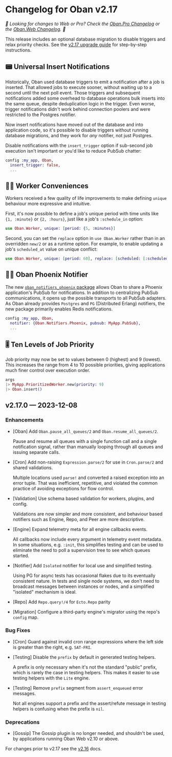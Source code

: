 # Changelog for Oban v2.17

_🌟 Looking for changes to Web or Pro? Check the [Oban.Pro Changelog][opc] or the [Oban.Web
Changelog][owc]. 🌟_

This release includes an optional database migration to disable triggers and relax priority
checks. See the [v2.17 upgrade guide](guides/upgrading/v2.17.md) for step-by-step instructions.

## 📟 Universal Insert Notifications

Historically, Oban used database triggers to emit a notification after a job is inserted. That
allowed jobs to execute sooner, without waiting up to a second until the next poll event. Those
triggers and subsequent notifications added some overhead to database operations bulk inserts into
the same queue, despite deduplication logic in the trigger. Even worse, trigger notifications
didn't work behind connection poolers and were restricted to the Postgres notifier.

Now insert notifications have moved out of the database and into application code, so it's
possible to disable triggers without running database migrations, and they work for _any_
notifier, not just Postgres.

Disable notifications with the `insert_trigger` option if sub-second job execution isn't important
or you'd like to reduce PubSub chatter:

```elixir
config :my_app, Oban,
  insert_trigger: false,
  ...
```

## 🧑‍🏭 Worker Conveniences

Workers received a few quality of life improvements to make defining `unique` behaviour more
expressive and intuitive.

First, it's now possible to define a job's unique period with time units like `{1, :minute}` or
`{2, :hours}`, just like a job's `:schedule_in` option:

```elixir
use Oban.Worker, unique: [period: {5, :minutes}]
```

Second, you can set the `replace` option in `use Oban.Worker` rather than in an overridden `new/2`
or as a runtime option. For example, to enable updating a job's `scheduled_at` value on unique
conflict:

```elixir
use Oban.Worker, unique: [period: 60], replace: [scheduled: [:scheduled_at]]
```

## 🐦‍🔥 Oban Phoenix Notifier

The new [`oban_notifiers_phoenix` package][onp] allows Oban to share a Phoenix application's
PubSub for notifications. In addition to centralizing PubSub communications, it opens up the
possible transports to all PubSub adapters. As Oban already provides `Postgres` and `PG`
(Distributed Erlang) notifiers, the new package primarily enables Redis notifications.

```elixir
config :my_app, Oban,
  notifier: {Oban.Notifiers.Phoenix, pubsub: MyApp.PubSub},
  ...
```

[onp]: https://github.com/sorentwo/oban_notifiers_phoenix

## 🎚️ Ten Levels of Job Priority

Job priority may now be set to values between 0 (highest) and 9 (lowest). This increases the
range from 4 to 10 possible priorities, giving applications much finer control over execution
order.

```elixir
args
|> MyApp.PrioritizedWorker.new(priority: 9)
|> Oban.insert()
```

## v2.17.0 — 2023-12-08

### Enhancements

- [Oban] Add `Oban.pause_all_queues/2` and `Oban.resume_all_queues/2`.

  Pause and resume all queues with a single function call and a single notification signal, rather
  than manually looping through all queues and issuing separate calls.

- [Cron] Add non-raising `Expression.parse/2` for use in `Cron.parse/2` and shared validations.

  Multiple locations used `parse!` and converted a raised exception into an error tuple. That was
  inefficient, repetitive, and violated the common practice of avoiding exceptions for flow
  control.

- [Validation] Use schema based validation for workers, plugins, and config. 

  Validations are now simpler and more consistent, and behaviour based notifiers such as Engine,
  Repo, and Peer are more descriptive.

- [Engine] Expand telemetry meta for all engine callbacks events.

  All callbacks now include every argument in telemetry event metadata. In some situations, e.g.
  `:init`, this simplifies testing and can be used to eliminate the need to poll a supervision
  tree to see which queues started.

- [Notifier] Add `Isolated` notifier for local use and simplified testing.

  Using PG for async tests has occasional flakes due to its eventually consistent nature. In tests
  and single node systems, we don't need to broadcast messages between instances or nodes, and a
  simplified "isolated" mechanism is ideal.

- [Repo] Add `Repo.query!/4` for `Ecto.Repo` parity

- [Migration] Configure a third-party engine's migrator using the repo's `config` map.

### Bug Fixes

- [Cron] Guard against invalid cron range expressions where the left side is greater than the
  right, e.g. `SAT-FRI`.

- [Testing] Disable the `prefix` by default in generated testing helpers.

  A prefix is only necessary when it's not the standard "public" prefix, which is rarely the case
  in testing helpers. This makes it easier to use testing helpers with the `Lite` engine.

- [Testing] Remove `prefix` segment from `assert_enqueued` error messages.

  Not all engines support a prefix and the assert/refute message in testing helpers is confusing
  when the prefix is `nil`.

### Deprecations

- [Gossip] The Gossip plugin is no longer needed, and shouldn't be used, by applications running
  Oban Web v2.10 or above.

For changes prior to v2.17 see the [v2.16][prv] docs.

[opc]: https://getoban.pro/docs/pro/changelog.html
[owc]: https://getoban.pro/docs/web/changelog.html
[prv]: https://hexdocs.pm/oban/2.16.3/changelog.html
